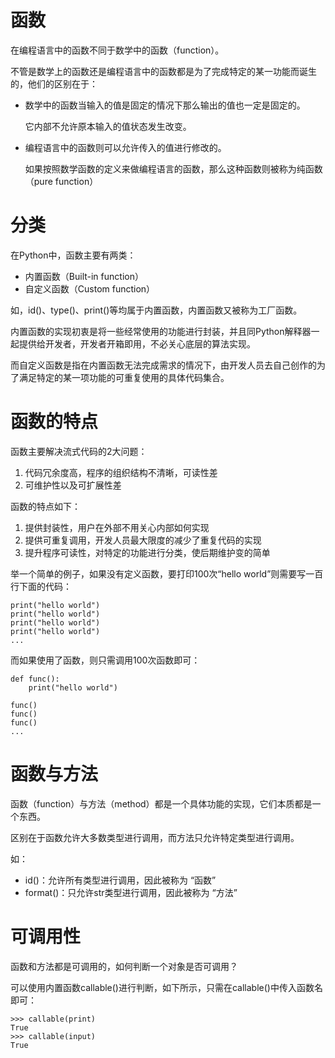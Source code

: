 # 函数

在编程语言中的函数不同于数学中的函数（function）。

不管是数学上的函数还是编程语言中的函数都是为了完成特定的某一功能而诞生的，他们的区别在于：

- 数学中的函数当输入的值是固定的情况下那么输出的值也一定是固定的。

    它内部不允许原本输入的值状态发生改变。

- 编程语言中的函数则可以允许传入的值进行修改的。

    如果按照数学函数的定义来做编程语言的函数，那么这种函数则被称为纯函数（pure function）



# 分类

在Python中，函数主要有两类：

- 内置函数（Built-in function）
- 自定义函数（Custom function）

如，id()、type()、print()等均属于内置函数，内置函数又被称为工厂函数。

内置函数的实现初衷是将一些经常使用的功能进行封装，并且同Python解释器一起提供给开发者，开发者开箱即用，不必关心底层的算法实现。

而自定义函数是指在内置函数无法完成需求的情况下，由开发人员去自己创作的为了满足特定的某一项功能的可重复使用的具体代码集合。





# 函数的特点

函数主要解决流式代码的2大问题：

1. 代码冗余度高，程序的组织结构不清晰，可读性差
2. 可维护性以及可扩展性差

函数的特点如下：

1. 提供封装性，用户在外部不用关心内部如何实现
2. 提供可重复调用，开发人员最大限度的减少了重复代码的实现
3. 提升程序可读性，对特定的功能进行分类，使后期维护变的简单



举一个简单的例子，如果没有定义函数，要打印100次“hello world”则需要写一百行下面的代码：

```
print("hello world")
print("hello world")
print("hello world")
print("hello world")
...
```

而如果使用了函数，则只需调用100次函数即可：

```
def func():
    print("hello world")

func()
func()
func()
...
```



# 函数与方法

函数（function）与方法（method）都是一个具体功能的实现，它们本质都是一个东西。

区别在于函数允许大多数类型进行调用，而方法只允许特定类型进行调用。

如：

- id()：允许所有类型进行调用，因此被称为 “函数”
- format()：只允许str类型进行调用，因此被称为 “方法”





# 可调用性

函数和方法都是可调用的，如何判断一个对象是否可调用？

可以使用内置函数callable()进行判断，如下所示，只需在callable()中传入函数名即可：

```
>>> callable(print)
True
>>> callable(input)
True
```
